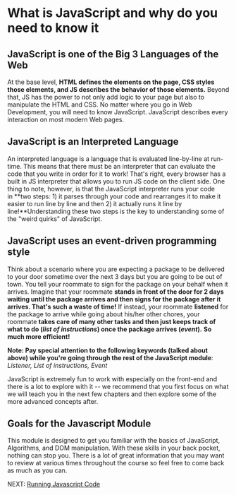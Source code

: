 # What is JavaScript and why do you need to know it

## JavaScript is one of the Big 3 Languages of the Web

At the base level, **HTML defines the elements on the page, CSS styles those elements, and JS describes the behavior of those elements.** Beyond that, JS has the power to not only add logic to your page but also to manipulate the HTML and CSS. No matter where you go in Web Development, you will need to know JavaScript. JavaScript describes every interaction on most modern Web pages.

## JavaScript is an Interpreted Language

An interpreted language is a language that is evaluated line-by-line at run-time. This means that there must be an interpreter that can evaluate the code that you write in order for it to work! That's right, every browser has a built in JS interpreter that allows you to run JS code on the client side. One thing to note, however, is that the JavaScript interpreter runs your code in **two steps: 1) it parses through your code and rearranges it to make it easier to run line by line and then 2) it actually runs it line by line!**Understanding these two steps is the key to understanding some of the "weird quirks" of JavaScript.

## JavaScript uses an event-driven programming style

Think about a scenario where you are expecting a package to be delivered to your door sometime over the next 3 days but you are going to be out of town. You tell your roommate to sign for the package on your behalf when it arrives. Imagine that your roommate **stands in front of the door for 2 days waiting until the package arrives and then signs for the package after it arrives. That's such a waste of time!** If instead, your roommate **listened** for the package to arrive while going about his/her other chores, your roommate **takes care of many other tasks and then just keeps track of what to do (_list of_ _instructions_) once the package arrives (_event_).** **So much more efficient!**

**Note: Pay special attention to the following keywords (talked about above) while you're going through the rest of the JavaScript module**: _Listener, List of instructions, Event_

JavaScript is extremely fun to work with especially on the front-end and there is a lot to explore with it -- we recommend that you first focus on what we will teach you in the next few chapters and then explore some of the more advanced concepts after.

## Goals for the Javascript Module

This module is designed to get you familiar with the basics of JavaScript, Algorithms, and DOM manipulation. With these skills in your back pocket, nothing can stop you. There is a lot of great information that you may want to review at various times throughout the course so feel free to come back as much as you can.

NEXT: [Running Javascript Code](./running_js.md)
